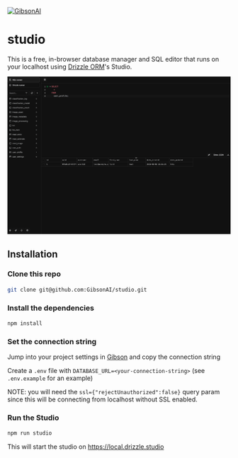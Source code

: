 [![GibsonAI](https://github.com/user-attachments/assets/26bc1002-f878-4995-a6c5-eb8d5eb69c28)](https://gibsonai.com/)

# studio

This is a free, in-browser database manager and SQL editor that runs on your localhost using [Drizzle ORM](https://orm.drizzle.team/)'s Studio.

![Studio screenshot](img/screenshot.png)

## Installation

### Clone this repo

```bash
git clone git@github.com:GibsonAI/studio.git
```

### Install the dependencies

```bash
npm install
```

### Set the connection string

Jump into your project settings in [Gibson](https://app.gibsonai.com/) and copy the connection string

Create a `.env` file with `DATABASE_URL=<your-connection-string>` (see `.env.example` for an example)

NOTE: you will need the `ssl={"rejectUnauthorized":false}` query param since this will be connecting from localhost without SSL enabled.

### Run the Studio

```bash
npm run studio
```

This will start the studio on <https://local.drizzle.studio>
